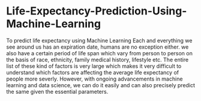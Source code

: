 # Life-Expectancy-Prediction-Using-Machine-Learning
To predict life expectancy using Machine Learning
Each and everything we see around us has an expiration date, humans are no exception either. we also have a certain period of life span which vary from person to person on the basis of race, ethnicity, family medical history, lifestyle etc. The entire list of these kind of factors is very large which makes it very difficult to understand which factors are affecting the average life expectancy of people more severly. However, with ongoing advancements in machine learning and data science, we can do it easily and can also precisely predict the same given the essential parameters.
